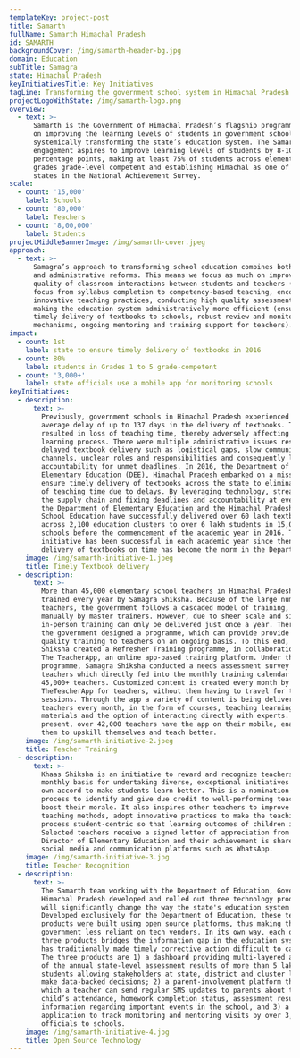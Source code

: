 ```yaml
---
templateKey: project-post
title: Samarth
fullName: Samarth Himachal Pradesh
id: SAMARTH
backgroundCover: /img/samarth-header-bg.jpg
domain: Education
subTitle: Samagra
state: Himachal Pradesh
keyInitiativesTitle: Key Initiatives
tagLine: Transforming the government school system in Himachal Pradesh
projectLogoWithState: /img/samarth-logo.png
overview:
  - text: >-
      Samarth is the Government of Himachal Pradesh’s flagship programme focused
      on improving the learning levels of students in government schools by
      systemically transforming the state’s education system. The Samarth
      engagement aspires to improve learning levels of students by 8-10
      percentage points, making at least 75% of students across elementary
      grades grade-level competent and establishing Himachal as one of the top 3
      states in the National Achievement Survey.
scale:
  - count: '15,000'
    label: Schools
  - count: '80,000'
    label: Teachers
  - count: '8,00,000'
    label: Students
projectMiddleBannerImage: /img/samarth-cover.jpeg
approach:
  - text: >-
      Samagra’s approach to transforming school education combines both academic
      and administrative reforms. This means we focus as much on improving the
      quality of classroom interactions between students and teachers (shifting
      focus from syllabus completion to competency-based teaching, encouraging
      innovative teaching practices, conducting high quality assessments), as on
      making the education system administratively more efficient (ensuring
      timely delivery of textbooks to schools, robust review and monitoring
      mechanisms, ongoing mentoring and training support for teachers).
impact:
  - count: 1st
    label: state to ensure timely delivery of textbooks in 2016
  - count: 80%
    label: students in Grades 1 to 5 grade-competent
  - count: '3,000+'
    label: state officials use a mobile app for monitoring schools
keyInitiatives:
  - description:
      text: >-
        Previously, government schools in Himachal Pradesh experienced an
        average delay of up to 137 days in the delivery of textbooks. This
        resulted in loss of teaching time, thereby adversely affecting the
        learning process. There were multiple administrative issues resulting in
        delayed textbook delivery such as logistical gaps, slow communication
        channels, unclear roles and responsibilities and consequently lack of
        accountability for unmet deadlines. In 2016, the Department of
        Elementary Education (DEE), Himachal Pradesh embarked on a mission to
        ensure timely delivery of textbooks across the state to eliminate loss
        of teaching time due to delays. By leveraging technology, streamlining
        the supply chain and fixing deadlines and accountability at every step,
        the Department of Elementary Education and the Himachal Pradesh Board of
        School Education have successfully delivered over 60 lakh textbooks
        across 2,100 education clusters to over 6 lakh students in 15,000
        schools before the commencement of the academic year in 2016. This
        initiative has been successful in each academic year since then and
        delivery of textbooks on time has become the norm in the Department.
    image: /img/samarth-initiative-1.jpeg
    title: Timely Textbook delivery
  - description:
      text: >-
        More than 45,000 elementary school teachers in Himachal Pradesh are
        trained every year by Samagra Shiksha. Because of the large number of
        teachers, the government follows a cascaded model of training, delivered
        manually by master trainers. However, due to sheer scale and size, this
        in-person training can only be delivered just once a year. Therefore,
        the government designed a programme, which can provide provide relevant,
        quality training to teachers on an ongoing basis. To this end, Samagra
        Shiksha created a Refresher Training programme, in collaboration with
        The TeacherApp, an online app-based training platform. Under this
        programme, Samagra Shiksha conducted a needs assessment survey of
        teachers which directly fed into the monthly training calendar of these
        45,000+ teachers. Customized content is created every month by
        TheTeacherApp for teachers, without them having to travel for training
        sessions. Through the app a variety of content is being delivered to
        teachers every month, in the form of courses, teaching learning
        materials and the option of interacting directly with experts. At
        present, over 42,000 teachers have the app on their mobile, enabling
        them to upskill themselves and teach better.
    image: /img/samarth-initiative-2.jpeg
    title: Teacher Training
  - description:
      text: >-
        Khaas Shiksha is an initiative to reward and recognize teachers on a
        monthly basis for undertaking diverse, exceptional initiatives of their
        own accord to make students learn better. This is a nomination-based
        process to identify and give due credit to well-performing teachers and
        boost their morale. It also inspires other teachers to improve their
        teaching methods, adopt innovative practices to make the teaching
        process student-centric so that learning outcomes of children improve.
        Selected teachers receive a signed letter of appreciation from the
        Director of Elementary Education and their achievement is shared through
        social media and communication platforms such as WhatsApp.
    image: /img/samarth-initiative-3.jpg
    title: Teacher Recognition
  - description:
      text: >-
        The Samarth team working with the Department of Education, Government of
        Himachal Pradesh developed and rolled out three technology products that
        will significantly change the way the state's education system operates.
        Developed exclusively for the Department of Education, these tech
        products were built using open source platforms, thus making the
        government less reliant on tech vendors. In its own way, each of the
        three products bridges the information gap in the education system which
        has traditionally made timely corrective action difficult to carry out.
        The three products are 1) a dashboard providing multi-layered analysis
        of the annual state-level assessment results of more than 5 lakh
        students allowing stakeholders at state, district and cluster level to
        make data-backed decisions; 2) a parent-involvement platform through
        which a teacher can send regular SMS updates to parents about their
        child’s attendance, homework completion status, assessment results, and
        information regarding important events in the school, and 3) a mobile
        application to track monitoring and mentoring visits by over 3,000
        officials to schools.
    image: /img/samarth-initiative-4.jpg
    title: Open Source Technology
---
```


